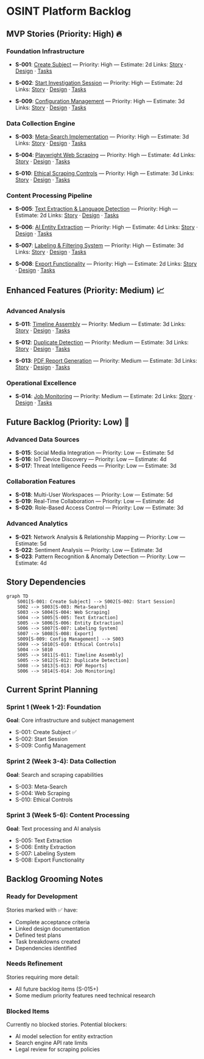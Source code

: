 # OSINT Platform Backlog

## MVP Stories (Priority: High) 🔥

### Foundation Infrastructure
- **S-001**: [Create Subject](stories/S-001-create-subject.md) — Priority: High — Estimate: 2d
  Links: [Story](stories/S-001-create-subject.md) · [Design](../docs/design/osint-platform.md) · [Tasks](tasks/T-001-create-subject.md)

- **S-002**: [Start Investigation Session](stories/S-002-start-session.md) — Priority: High — Estimate: 2d
  Links: [Story](stories/S-002-start-session.md) · [Design](../docs/design/osint-platform.md) · [Tasks](tasks/T-002-start-session.md)

- **S-009**: [Configuration Management](stories/S-009-config-management.md) — Priority: High — Estimate: 3d
  Links: [Story](stories/S-009-config-management.md) · [Design](../docs/design/osint-platform.md) · [Tasks](tasks/T-009-config-management.md)

### Data Collection Engine
- **S-003**: [Meta-Search Implementation](stories/S-003-meta-search.md) — Priority: High — Estimate: 3d
  Links: [Story](stories/S-003-meta-search.md) · [Design](../docs/design/osint-platform.md) · [Tasks](tasks/T-003-meta-search.md)

- **S-004**: [Playwright Web Scraping](stories/S-004-web-scraping.md) — Priority: High — Estimate: 4d
  Links: [Story](stories/S-004-web-scraping.md) · [Design](../docs/design/osint-platform.md) · [Tasks](tasks/T-004-web-scraping.md)

- **S-010**: [Ethical Scraping Controls](stories/S-010-ethical-controls.md) — Priority: High — Estimate: 3d
  Links: [Story](stories/S-010-ethical-controls.md) · [Design](../docs/design/osint-platform.md) · [Tasks](tasks/T-010-ethical-controls.md)

### Content Processing Pipeline
- **S-005**: [Text Extraction & Language Detection](stories/S-005-text-extraction.md) — Priority: High — Estimate: 2d
  Links: [Story](stories/S-005-text-extraction.md) · [Design](../docs/design/osint-platform.md) · [Tasks](tasks/T-005-text-extraction.md)

- **S-006**: [AI Entity Extraction](stories/S-006-entity-extraction.md) — Priority: High — Estimate: 4d
  Links: [Story](stories/S-006-entity-extraction.md) · [Design](../docs/design/osint-platform.md) · [Tasks](tasks/T-006-entity-extraction.md)

- **S-007**: [Labeling & Filtering System](stories/S-007-labeling-system.md) — Priority: High — Estimate: 3d
  Links: [Story](stories/S-007-labeling-system.md) · [Design](../docs/design/osint-platform.md) · [Tasks](tasks/T-007-labeling-system.md)

- **S-008**: [Export Functionality](stories/S-008-export-functionality.md) — Priority: High — Estimate: 2d
  Links: [Story](stories/S-008-export-functionality.md) · [Design](../docs/design/osint-platform.md) · [Tasks](tasks/T-008-export-functionality.md)

## Enhanced Features (Priority: Medium) 📈

### Advanced Analysis
- **S-011**: [Timeline Assembly](stories/S-011-timeline-assembly.md) — Priority: Medium — Estimate: 3d
  Links: [Story](stories/S-011-timeline-assembly.md) · [Design](../docs/design/osint-platform.md) · [Tasks](tasks/T-011-timeline-assembly.md)

- **S-012**: [Duplicate Detection](stories/S-012-duplicate-detection.md) — Priority: Medium — Estimate: 3d
  Links: [Story](stories/S-012-duplicate-detection.md) · [Design](../docs/design/osint-platform.md) · [Tasks](tasks/T-012-duplicate-detection.md)

- **S-013**: [PDF Report Generation](stories/S-013-pdf-reports.md) — Priority: Medium — Estimate: 3d
  Links: [Story](stories/S-013-pdf-reports.md) · [Design](../docs/design/osint-platform.md) · [Tasks](tasks/T-013-pdf-reports.md)

### Operational Excellence
- **S-014**: [Job Monitoring](stories/S-014-job-monitoring.md) — Priority: Medium — Estimate: 2d
  Links: [Story](stories/S-014-job-monitoring.md) · [Design](../docs/design/osint-platform.md) · [Tasks](tasks/T-014-job-monitoring.md)

## Future Backlog (Priority: Low) 🔮

### Advanced Data Sources
- **S-015**: Social Media Integration — Priority: Low — Estimate: 5d
- **S-016**: IoT Device Discovery — Priority: Low — Estimate: 4d
- **S-017**: Threat Intelligence Feeds — Priority: Low — Estimate: 3d

### Collaboration Features
- **S-018**: Multi-User Workspaces — Priority: Low — Estimate: 5d
- **S-019**: Real-Time Collaboration — Priority: Low — Estimate: 4d
- **S-020**: Role-Based Access Control — Priority: Low — Estimate: 3d

### Advanced Analytics
- **S-021**: Network Analysis & Relationship Mapping — Priority: Low — Estimate: 5d
- **S-022**: Sentiment Analysis — Priority: Low — Estimate: 3d
- **S-023**: Pattern Recognition & Anomaly Detection — Priority: Low — Estimate: 4d

## Story Dependencies

```mermaid
graph TD
    S001[S-001: Create Subject] --> S002[S-002: Start Session]
    S002 --> S003[S-003: Meta-Search]
    S003 --> S004[S-004: Web Scraping]
    S004 --> S005[S-005: Text Extraction]
    S005 --> S006[S-006: Entity Extraction]
    S006 --> S007[S-007: Labeling System]
    S007 --> S008[S-008: Export]
    S009[S-009: Config Management] --> S003
    S009 --> S010[S-010: Ethical Controls]
    S004 --> S010
    S005 --> S011[S-011: Timeline Assembly]
    S005 --> S012[S-012: Duplicate Detection]
    S008 --> S013[S-013: PDF Reports]
    S006 --> S014[S-014: Job Monitoring]
```

## Current Sprint Planning

### Sprint 1 (Week 1-2): Foundation
**Goal**: Core infrastructure and subject management
- S-001: Create Subject ✅
- S-002: Start Session
- S-009: Config Management

### Sprint 2 (Week 3-4): Data Collection
**Goal**: Search and scraping capabilities
- S-003: Meta-Search
- S-004: Web Scraping
- S-010: Ethical Controls

### Sprint 3 (Week 5-6): Content Processing
**Goal**: Text processing and AI analysis
- S-005: Text Extraction
- S-006: Entity Extraction
- S-007: Labeling System
- S-008: Export Functionality

## Backlog Grooming Notes

### Ready for Development
Stories marked with ✅ have:
- Complete acceptance criteria
- Linked design documentation
- Defined test plans
- Task breakdowns created
- Dependencies identified

### Needs Refinement
Stories requiring more detail:
- All future backlog items (S-015+)
- Some medium priority features need technical research

### Blocked Items
Currently no blocked stories. Potential blockers:
- AI model selection for entity extraction
- Search engine API rate limits
- Legal review for scraping policies